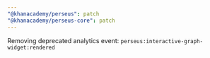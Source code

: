 ```yaml
---
"@khanacademy/perseus": patch
"@khanacademy/perseus-core": patch
---
```


Removing deprecated analytics event:  `perseus:interactive-graph-widget:rendered`
